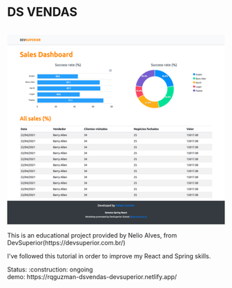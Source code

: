 # DS VENDAS
</br>![web](https://github.com/rqguzman/assets/blob/main/snapshots/dsvendas/web.png)
<p>
    This is an educational project provided by Nelio Alves, from </br>
    DevSuperior(https://devsuperior.com.br/) </br>
</p>
<p>
    I've followed this tutorial in order to improve my React and Spring skills.
</p>
<p>
    Status: :construction: ongoing </br>
    demo: https://rqguzman-dsvendas-devsuperior.netlify.app/
</p>